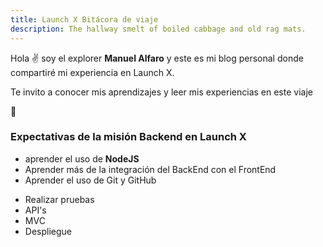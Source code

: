 ```yaml
---
title: Launch X Bitácora de viaje
description: The hallway smelt of boiled cabbage and old rag mats.
---
```


Hola ✌️  soy el explorer **Manuel Alfaro** y este es mi blog personal donde compartiré mi experiencia en Launch X.

Te invito a conocer mis aprendizajes y leer mis experiencias en este viaje

🚀

### Expectativas de la misión Backend en Launch X

* aprender el uso de **NodeJS**
* Aprender más de la integración del BackEnd con el FrontEnd
* Aprender el uso de Git y GitHub
+ Realizar pruebas
+ API's
+ MVC
+ Despliegue
